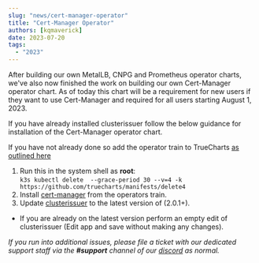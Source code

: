 ```yaml
---
slug: "news/cert-manager-operator"
title: "Cert-Manager Operator"
authors: [kqmaverick]
date: 2023-07-20
tags:
  - "2023"
---
```


After building our own MetalLB, CNPG and Prometheus operator charts, we've also now finished the work on building our own Cert-Manager operator chart. As of today this chart will be a requirement for new users if they want to use Cert-Manager and required for all users starting August 1, 2023.

If you have already installed clusterissuer follow the below guidance for installation of the Cert-Manager operator chart.

If you have not already done so add the operator train to TrueCharts [as outlined here](/scale#adding-truecharts)

1. Run this in the system shell as **root**: <br />
   `k3s kubectl delete  --grace-period 30 --v=4 -k https://github.com/truecharts/manifests/delete4`
2. Install [cert-manager](/charts/system/cert-manager/) from the operators train.
3. Update [clusterissuer](/charts/premium/clusterissuer/) to the latest version of (2.0.1+).

- If you are already on the latest version perform an empty edit of clusterissuer (Edit app and save without making any changes).

_If you run into additional issues, please file a ticket with our dedicated support staff via the **#support** channel of our [discord](/s/discord) as normal._
